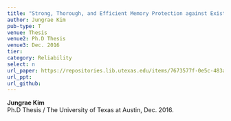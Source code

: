 ```yaml
---
title: "Strong, Thorough, and Efficient Memory Protection against Existing and Emerging DRAM Errors"
author: Jungrae Kim
pub-type: T
venue: Thesis
venue2: Ph.D Thesis
venue3: Dec. 2016
tier: 
category: Reliability
select: n
url_paper: https://repositories.lib.utexas.edu/items/7673577f-0e5c-483a-81aa-f55fc701e5c1
url_ppt:
url_github:
---
```


**Jungrae Kim**<br>
Ph.D Thesis / The University of Texas at Austin, Dec. 2016.

